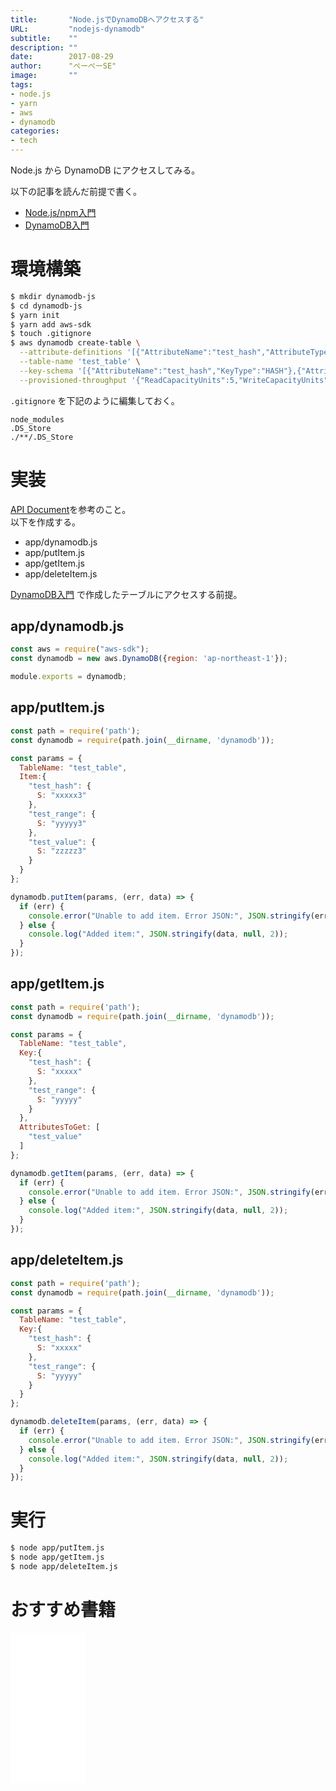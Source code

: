 ```yaml
---
title:       "Node.jsでDynamoDBへアクセスする"
URL:         "nodejs-dynamodb"
subtitle:    ""
description: ""
date:        2017-08-29
author:      "ぺーぺーSE"
image:       ""
tags:
- node.js
- yarn
- aws
- dynamodb
categories:
- tech
---
```


Node.js から DynamoDB にアクセスしてみる。

<!--more-->

以下の記事を読んだ前提で書く。

- [Node.js/npm入門](https://blog.pepese.com/nodejs-npm-basics/)
- [DynamoDB入門](https://blog.pepese.com/aws-dynamodb-basics/)

# 環境構築

```sh
$ mkdir dynamodb-js
$ cd dynamodb-js
$ yarn init
$ yarn add aws-sdk
$ touch .gitignore
$ aws dynamodb create-table \
  --attribute-definitions '[{"AttributeName":"test_hash","AttributeType":"S"},{"AttributeName":"test_range","AttributeType":"S"}]' \
  --table-name 'test_table' \
  --key-schema '[{"AttributeName":"test_hash","KeyType":"HASH"},{"AttributeName":"test_range","KeyType":"RANGE"}]' \
  --provisioned-throughput '{"ReadCapacityUnits":5,"WriteCapacityUnits":5}'
```

`.gitignore` を下記のように編集しておく。

```
node_modules
.DS_Store
./**/.DS_Store
```

# 実装

[API Document](http://docs.aws.amazon.com/AWSJavaScriptSDK/latest/AWS/DynamoDB.html)を参考のこと。  
以下を作成する。

- app/dynamodb.js
- app/putItem.js
- app/getItem.js
- app/deleteItem.js

[DynamoDB入門](https://blog.pepese.com/aws-dynamodb-basics/) で作成したテーブルにアクセスする前提。

## app/dynamodb.js

```javascript
const aws = require("aws-sdk");
const dynamodb = new aws.DynamoDB({region: 'ap-northeast-1'});

module.exports = dynamodb;
```

## app/putItem.js

```javascript
const path = require('path');
const dynamodb = require(path.join(__dirname, 'dynamodb'));

const params = {
  TableName: "test_table",
  Item:{
    "test_hash": {
      S: "xxxxx3"
    },
    "test_range": {
      S: "yyyyy3"
    },
    "test_value": {
      S: "zzzzz3"
    }
  }
};

dynamodb.putItem(params, (err, data) => {
  if (err) {
    console.error("Unable to add item. Error JSON:", JSON.stringify(err, null, 2));
  } else {
    console.log("Added item:", JSON.stringify(data, null, 2));
  }
});
```

## app/getItem.js

```javascript
const path = require('path');
const dynamodb = require(path.join(__dirname, 'dynamodb'));

const params = {
  TableName: "test_table",
  Key:{
    "test_hash": {
      S: "xxxxx"
    },
    "test_range": {
      S: "yyyyy"
    }
  },
  AttributesToGet: [
    "test_value"
  ]
};

dynamodb.getItem(params, (err, data) => {
  if (err) {
    console.error("Unable to add item. Error JSON:", JSON.stringify(err, null, 2));
  } else {
    console.log("Added item:", JSON.stringify(data, null, 2));
  }
});
```

## app/deleteItem.js

```javascript
const path = require('path');
const dynamodb = require(path.join(__dirname, 'dynamodb'));

const params = {
  TableName: "test_table",
  Key:{
    "test_hash": {
      S: "xxxxx"
    },
    "test_range": {
      S: "yyyyy"
    }
  }
};

dynamodb.deleteItem(params, (err, data) => {
  if (err) {
    console.error("Unable to add item. Error JSON:", JSON.stringify(err, null, 2));
  } else {
    console.log("Added item:", JSON.stringify(data, null, 2));
  }
});
```

# 実行

```sh
$ node app/putItem.js
$ node app/getItem.js
$ node app/deleteItem.js
```

# おすすめ書籍

<!-- amazon affiliate kindle node.js --->
<iframe sandbox="allow-popups allow-scripts allow-modals allow-forms allow-same-origin" style="width:120px;height:240px;" marginwidth="0" marginheight="0" scrolling="no" frameborder="0" src="//rcm-fe.amazon-adsystem.com/e/cm?lt1=_blank&bc1=000000&IS2=1&bg1=FFFFFF&fc1=000000&lc1=0000FF&t=tanakakns-22&language=ja_JP&o=9&p=8&l=as4&m=amazon&f=ifr&ref=as_ss_li_til&asins=B08HRMTXHB&linkId=f02e6af82c7864b6df5fd31c0639d4bf"></iframe>
